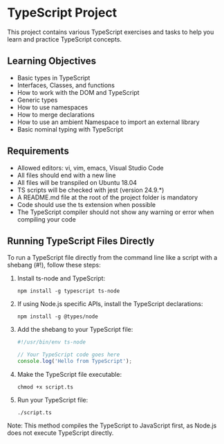 # TypeScript Project

This project contains various TypeScript exercises and tasks to help you learn and practice TypeScript concepts.

## Learning Objectives

- Basic types in TypeScript
- Interfaces, Classes, and functions
- How to work with the DOM and TypeScript
- Generic types
- How to use namespaces
- How to merge declarations
- How to use an ambient Namespace to import an external library
- Basic nominal typing with TypeScript

## Requirements

- Allowed editors: vi, vim, emacs, Visual Studio Code
- All files should end with a new line
- All files will be transpiled on Ubuntu 18.04
- TS scripts will be checked with jest (version 24.9.*)
- A README.md file at the root of the project folder is mandatory
- Code should use the ts extension when possible
- The TypeScript compiler should not show any warning or error when compiling your code

## Running TypeScript Files Directly

To run a TypeScript file directly from the command line like a script with a shebang (#!), follow these steps:

1. Install ts-node and TypeScript:
   ```
   npm install -g typescript ts-node
   ```

2. If using Node.js specific APIs, install the TypeScript declarations:
   ```
   npm install -g @types/node
   ```

3. Add the shebang to your TypeScript file:
   ```typescript
   #!/usr/bin/env ts-node

   // Your TypeScript code goes here
   console.log('Hello from TypeScript');
   ```

4. Make the TypeScript file executable:
   ```
   chmod +x script.ts
   ```

5. Run your TypeScript file:
   ```
   ./script.ts
   ```

Note: This method compiles the TypeScript to JavaScript first, as Node.js does not execute TypeScript directly.